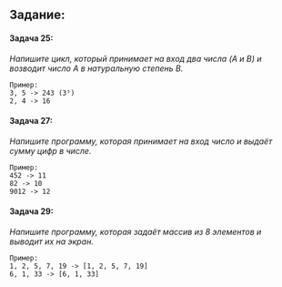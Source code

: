## Задание:

#### Задача 25:

_Напишите цикл, который принимает на вход два числа (A и B) и возводит число A в натуральную степень B._

```text
Пример:
3, 5 -> 243 (3⁵)
2, 4 -> 16
```

#### Задача 27:

_Напишите программу, которая принимает на вход число и выдаёт сумму цифр в числе._

```text
Пример:
452 -> 11
82 -> 10
9012 -> 12
```

#### Задача 29:

_Напишите программу, которая задаёт массив из 8 элементов и выводит их на экран._

```text
Пример:
1, 2, 5, 7, 19 -> [1, 2, 5, 7, 19]
6, 1, 33 -> [6, 1, 33]
```
